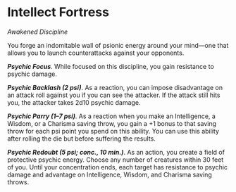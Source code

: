 # Intellect Fortress
*Awakened Discipline*

You forge an indomitable wall of psionic energy around your mind—one that allows you to launch counterattacks against your opponents.

***Psychic Focus***. While focused on this discipline, you gain resistance to psychic damage.

***Psychic Backlash (2 psi)***. As a reaction, you can impose disadvantage on an attack roll against you if you can see the attacker. If the attack still hits you, the attacker takes 2d10 psychic damage.

***Psychic Parry (1–7 psi)***. As a reaction when you make an Intelligence, a Wisdom, or a Charisma saving throw, you gain a +1 bonus to that saving throw for each psi point you spend on this ability. You can use this ability after rolling the die but before suffering the results.

***Psychic Redoubt (5 psi; conc., 10 min.)***. As an action, you create a field of protective psychic energy. Choose any number of creatures within 30 feet of you. Until your concentration ends, each target has resistance to psychic damage and advantage on Intelligence, Wisdom, and Charisma saving throws.
